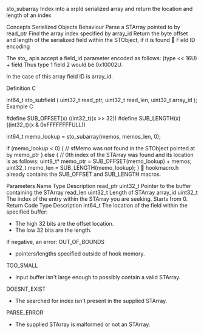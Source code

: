 sto_subarray
Index into a xrpld serialized array and return the location and length of an index

Concepts
Serialized Objects
Behaviour
Parse a STArray pointed to by read_ptr
Find the array index specified by array_id
Return the byte offset and length of the serialized field within the STObject, if it is found
🚧
Field ID encoding

The sto_ apis accept a field_id parameter encoded as follows: (type << 16U) + field
Thus type 1 field 2 would be 0x10002U.

In the case of this array field ID is array_id.

Definition
C

int64_t sto_subfield (
    uint32_t read_ptr,
  	uint32_t read_len,
  	uint32_t array_id
);
Example
C

#define SUB_OFFSET(x) ((int32_t)(x >> 32))
#define SUB_LENGTH(x) ((int32_t)(x & 0xFFFFFFFFULL))

  int64_t memo_lookup =
    sto_subarray(memos, memos_len, 0);

if (memo_lookup < 0)
{
    // sfMemo was not found in the STObject pointed at by memo_ptr
}
else
{
    // 0th index of the STArray was found and its location is as follows:
    uint8_t*  memo_ptr = SUB_OFFSET(memo_lookup) + memos;
    uint32_t  memo_len = SUB_LENGTH(memo_lookup);
}
📘
hookmacro.h already contains the SUB_OFFSET and SUB_LENGTH macros.

Parameters
Name	Type	Description
read_ptr	uint32_t	Pointer to the buffer containing the STArray
read_len	uint32_t	Length of STArray
array_id	uint32_t	The index of the entry within the STArray you are seeking. Starts from 0.
Return Code
Type	Description
int64_t	The location of the field within the specified buffer:
- The high 32 bits are the offset location.
- The low 32 bits are the length.

If negative, an error:
OUT_OF_BOUNDS
- pointers/lengths specified outside of hook memory.

TOO_SMALL
- Input buffer isn't large enough to possibly contain a valid STArray.

DOESNT_EXIST
- The searched for index isn't present in the supplied STArray.

PARSE_ERROR
- The supplied STArray is malformed or not an STArray.
